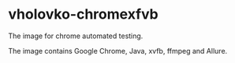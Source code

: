 # vholovko-chromexfvb
The image for chrome automated testing.

The image contains Google Chrome, Java, xvfb, ffmpeg and Allure. 
